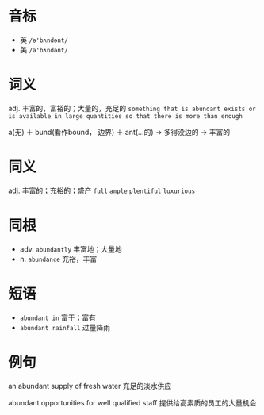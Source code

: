 # 音标

- 英 `/ə'bʌndənt/`
- 美 `/ə'bʌndənt/`

# 词义

adj. 丰富的，富裕的；大量的，充足的
`something that is abundant exists or is available in large quantities so that there is more than enough`



a(无) ＋ bund(看作bound， 边界) ＋ ant(…的) → 多得没边的 → 丰富的

# 同义

adj. 丰富的；充裕的；盛产
`full` `ample` `plentiful` `luxurious`

# 同根

- adv. `abundantly` 丰富地；大量地
- n. `abundance` 充裕，丰富

# 短语

- `abundant in` 富于；富有
- `abundant rainfall` 过量降雨

# 例句

an abundant supply of fresh water
充足的淡水供应

abundant opportunities for well qualified staff
提供给高素质的员工的大量机会



